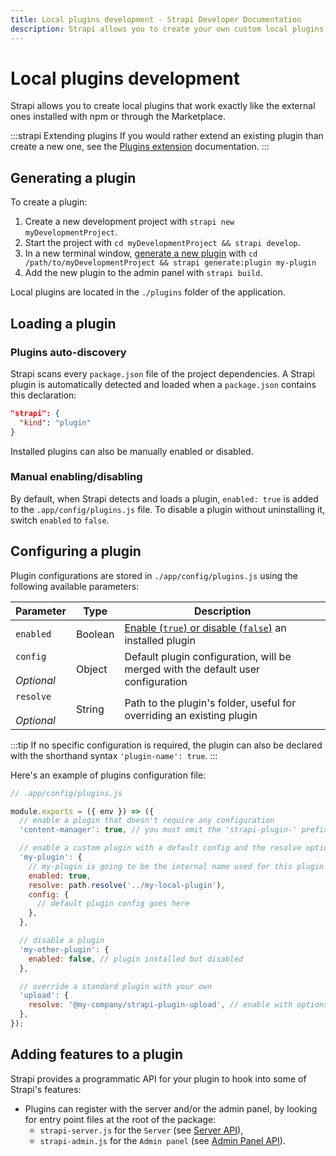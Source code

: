 ```yaml
---
title: Local plugins development - Strapi Developer Documentation
description: Strapi allows you to create your own custom local plugins that will work exactly the same as external ones.
---
```


# Local plugins development

Strapi allows you to create local plugins that work exactly like the external ones installed with npm or through the Marketplace.

:::strapi Extending plugins
If you would rather extend an existing plugin than create a new one, see the [Plugins extension](/developer-docs/latest/development/plugins-extension.md) documentation.
:::
## Generating a plugin

To create a plugin:

1. Create a new development project with `strapi new myDevelopmentProject`.
2. Start the project with `cd myDevelopmentProject && strapi develop`.
3. In a new terminal window, [generate a new plugin](/developer-docs/latest/developer-resources/cli/CLI.md#strapi-generate-plugin) with `cd /path/to/myDevelopmentProject && strapi generate:plugin my-plugin`
4. Add the new plugin to the admin panel with `strapi build`.
<!-- ? is the strapi build required for every plugin, even the server-based-only ones? -->

Local plugins are located in the `./plugins` folder of the application.

<!-- ? is the generator code up-to-date yet? doesn't work for me -->

## Loading a plugin

### Plugins auto-discovery

<!-- TODO: add here or in Strapi plugins intro (docs/developer-docs/latest/development/plugin-customization.md) that plugins installed via npm also have this strapi.kind: "plugin" declaration -->

Strapi scans every `package.json` file of the project dependencies. A Strapi plugin is automatically detected and loaded when a `package.json` contains this declaration:

```json
"strapi": {
  "kind": "plugin"
}
```
<!-- ? is it still true? because I can't find the `strapi.kind` key in the [package.json](https://github.com/strapi/strapi/blob/releases/v4/examples/getstarted/plugins/myplugin/package.json) in our examples/getstarted folder? -->

Installed plugins can also be manually enabled or disabled.

### Manual enabling/disabling

By default, when Strapi detects and loads a plugin, `enabled: true` is added to the `.app/config/plugins.js` file. To disable a plugin without uninstalling it, switch `enabled` to `false`.

## Configuring a plugin

Plugin configurations are stored in `./app/config/plugins.js` using the following available parameters:

<!-- ? do we necessarily need to use path.resolve('…') for the `resolve` key? if yes, how to describe the type of this parameter in the table? -->

| Parameter                   | Type    | Description                                                                            |
| --------------------------- | ------- | -------------------------------------------------------------------------------------- |
| `enabled`                   | Boolean | [Enable (`true`) or disable (`false`)](#manual-enabling-disabling) an installed plugin |
| `config`<br><br>_Optional_  | Object  | Default plugin configuration, will be merged with the default user configuration       |
| `resolve`<br><br>_Optional_ | String  | Path to the plugin's folder, useful for overriding an existing plugin                  |

<!-- ? can we use the `'plugin-name': true` shorthand or should we always use `plugin-name: { enabled: true }`? -->
:::tip
If no specific configuration is required, the plugin can also be declared with the shorthand syntax `'plugin-name': true`.
:::

Here's an example of plugins configuration file:

```js
// .app/config/plugins.js

module.exports = ({ env }) => ({
  // enable a plugin that doesn't require any configuration
  'content-manager': true, // you must omit the 'strapi-plugin-' prefix

  // enable a custom plugin with a default config and the resolve option
  'my-plugin': {
    // my-plugin is going to be the internal name used for this plugin
    enabled: true,
    resolve: path.resolve('../my-local-plugin'),
    config: {
      // default plugin config goes here
    },
  },

  // disable a plugin
  'my-other-plugin': {
    enabled: false, // plugin installed but disabled
  },

  // override a standard plugin with your own
  'upload': {
    resolve: '@my-company/strapi-plugin-upload', // enable with options
  },
});
```

<!-- ? do we need to mention lodash defaultsDeep? -->
<!-- A plugin can provide a default configuration for its plugin that will be merged with the user configuration using lodash `defaultsDeep` function. -->
<!-- ? is the validator function implemented yet? -->
<!-- A plugin can provide a validator function that will validate the plugin configuration (result of user and default config merged). -->

## Adding features to a plugin

Strapi provides a programmatic API for your plugin to hook into some of Strapi's features:

- Plugins can register with the server and/or the admin panel, by looking for entry point files at the root of the package:
  - `strapi-server.js` for the `Server` (see [Server API](/developer-docs/latest/developer-resources/plugin-api-reference/server.md)),
  - `strapi-admin.js` for the `Admin panel` (see [Admin Panel API](/developer-docs/latest/developer-resources/plugin-api-reference/admin-panel.md)).
